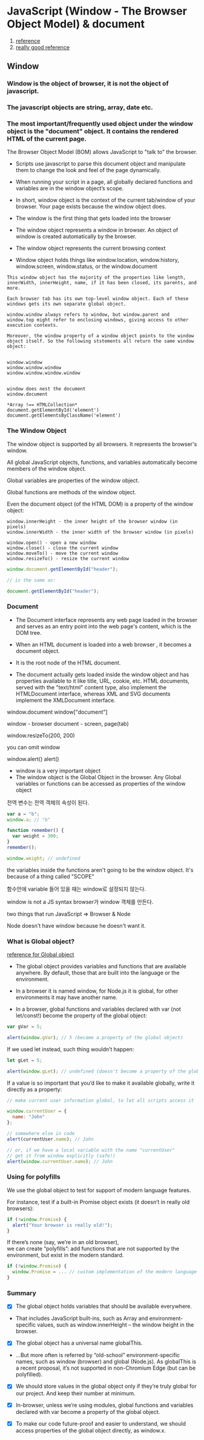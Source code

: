 # JavaScript (Window - The Browser Object Model) & document

1. [reference](https://www.w3schools.com/js/js_window.asp)
2. [really good reference](http://net-informations.com/js/iq/screen.htm)

## Window

### Window is the object of browser, it is not the object of javascript.

### The javascript objects are string, array, date etc.

### The most important/frequently used object under the window object is the "document" object. It contains the rendered HTML of the current page.

The Browser Object Model (BOM) allows JavaScript to "talk to" the browser.

- Scripts use javascript to parse this document object and manipulate them to change the look and feel of the page dynamically.

- When running your script in a page, all globally declared functions and variables are in the window object’s scope.

- In short, window object is the context of the current tab/window of your browser. Your page exists because the window object does.

* The window is the first thing that gets loaded into the browser

* The window object represents a window in browser. An object of window is created automatically by the browser.

* The window object represents the current browsing context

* Window object holds things like window.location, window.history, window.screen, window.status, or the window.document

```
This window object has the majority of the properties like length, innerWidth, innerHeight, name, if it has been closed, its parents, and more.

Each browser tab has its own top-level window object. Each of these windows gets its own separate global object.

window.window always refers to window, but window.parent and window.top might refer to enclosing windows, giving access to other execution contexts.

Moreover, the window property of a window object points to the window object itself. So the following ststements all return the same window object:


window.window
window.window.window
window.window.window.window


window does nest the document
window.document

*Array !== HTMLCollection*
document.getElementById('element')
document.getElementsByClassName('element')
```

### The Window Object

The window object is supported by all browsers. It represents the browser's window.

All global JavaScript objects, functions, and variables automatically become members of the window object.

Global variables are properties of the window object.

Global functions are methods of the window object.

Even the document object (of the HTML DOM) is a property of the window object:

```
window.innerHeight - the inner height of the browser window (in pixels)
window.innerWidth - the inner width of the browser window (in pixels)

window.open() - open a new window
window.close() - close the current window
window.moveTo() - move the current window
window.resizeTo() - resize the current window

```

```js
window.document.getElementById("header");

// is the same as:

document.getElementById("header");
```

### Document

- The Document interface represents any web page loaded in the browser and serves as an entry point into the web page's content, which is the DOM tree.

- When an HTML document is loaded into a web browser , it becomes a document object.

- It is the root node of the HTML document.

- The document actually gets loaded inside the window object and has properties available to it like title, URL, cookie, etc. HTML documents, served with the "text/html" content type, also implement the HTMLDocument interface, whereas XML and SVG documents implement the XMLDocument interface.

window.document
window["document"]

window - browser
document - screen, page(tab)

window.resizeTo(200, 200)

you can omit window

window.alert()
alert()

- window is a very important object
- The window object is the Global Object in the browser.
  Any Global variables or functions can be accessed as properties of the window object

전역 변수는 전역 객체의 속성이 된다.

```js
var a = "b";
window.a; // "b"

function remember() {
  var weight = 300;
}
remember();

window.weight; // undefined
```

the variables inside the functions aren't going to be the window object.
It's because of a thing called "SCOPE"

함수안에 variable 들어 있을 때는 window로 설정되지 않는다.

window is not a JS syntax
browser가 window 객체를 만든다.

two things that run JavaScript => Browser & Node

Node doesn't have window because he doesn't want it.

### What is Global object?

[reference for Global object](https://javascript.info/global-object)

- The global object provides variables and functions that are available anywhere. By default, those that are built into the language or the environment.

- In a browser it is named window, for Node.js it is global, for other environments it may have another name.

- In a browser, global functions and variables declared with var (not let/const!) become the property of the global object:

```js
var gVar = 5;

alert(window.gVar); // 5 (became a property of the global object)
```

If we used let instead, such thing wouldn’t happen:

```js
let gLet = 5;

alert(window.gLet); // undefined (doesn't become a property of the global object)
```

If a value is so important that you’d like to make it available globally, write it directly as a property:

```js
// make current user information global, to let all scripts access it

window.currentUser = {
  name: "John"
};

// somewhere else in code
alert(currentUser.name); // John

// or, if we have a local variable with the name "currentUser"
// get it from window explicitly (safe!)
alert(window.currentUser.name); // John
```

### Using for polyfills

We use the global object to test for support of modern language features.

For instance, test if a built-in Promise object exists (it doesn’t in really old browsers):

```js
if (!window.Promise) {
  alert("Your browser is really old!");
}
```

If there’s none (say, we’re in an old browser),  
we can create “polyfills”: add functions that are not supported by the environment, but exist in the modern standard.

```js
if (!window.Promise) {
  window.Promise = ... // custom implementation of the modern language feature
}
```

### Summary

- [x] The global object holds variables that should be available everywhere.
- That includes JavaScript built-ins, such as Array and environment-specific values, such as window.innerHeight – the window height in the browser.
- [x] The global object has a universal name globalThis.
- …But more often is referred by “old-school” environment-specific names, such as window (browser) and global (Node.js). As globalThis is a recent proposal, it’s not supported in non-Chromium Edge (but can be polyfilled).

- [x] We should store values in the global object only if they’re truly global for our project. And keep their number at minimum.

- [x] In-browser, unless we’re using modules, global functions and variables declared with var become a property of the global object.

- [x] To make our code future-proof and easier to understand, we should access properties of the global object directly, as window.x.
